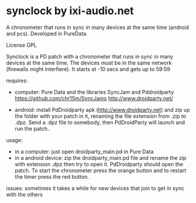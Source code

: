 # synclock by ixi-audio.net
A chronometer that runs in sync in many devices at the same time (android and pcs). Developed in PureData

License GPL

Synclock is a PD patch with a chronometer that runs in sync in many devices at the same time. The devices must be in the same network (firewalls might interfiere). It starts at -10 secs and gets up to 59:59


requires: 
- computer: Pure Data and the libraries SyncJam and Pddroidparty
https://github.com/chr15m/SyncJams
http://www.droidparty.net/ 

- android: install PdDroidparty apk (http://www.droidparty.net) and zip up the folder with your patch in it, renaming the file extension from .zip to .dpz. Send a .dpz file to somebody, then PdDroidParty will launch and run the patch..

usage:
- in a computer: just open droidparty_main.pd in Pure Data
- in a android device: zip the droidparty_main.pd file and rename the zip with extension .dpz then try to open it. PdDroidparty should open the patch. To start the chronometer press the orange button and to restart the timer press the red button.

issues:
sometimes it takes a while for new devices that join to get in sync with the others
